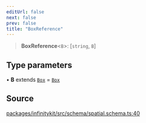 ```yaml
---
editUrl: false
next: false
prev: false
title: "BoxReference"
---
```


> **BoxReference**\<`B`\>: [`string`, `B`]

## Type parameters

• **B** extends [`Box`](Box.md) = [`Box`](Box.md)

## Source

[packages/infinitykit/src/schema/spatial.schema.ts:40](https://github.com/nodenogg-in/alpha-p2p/blob/265a0e2/packages/infinitykit/src/schema/spatial.schema.ts#L40)
